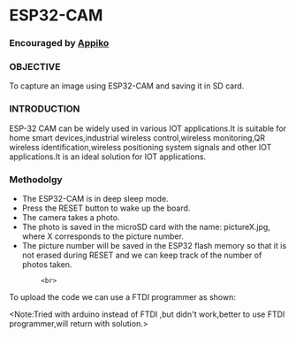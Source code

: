 # ESP32-CAM

### Encouraged by  <a href="https://appiko.org/">Appiko</a>

### OBJECTIVE
To capture an image using ESP32-CAM and saving it in SD card.

### INTRODUCTION

ESP-32 CAM can be widely used in various IOT applications.It is suitable for home smart devices,industrial wireless control,wireless monitoring,QR wireless identification,wireless positioning system signals and other IOT applications.It is an ideal solution for IOT applications.
<br>


### Methodolgy
<ul>
  <li>The ESP32-CAM is in deep sleep mode.
    <li>Press the RESET button to wake up the board.
      <li>The camera takes a photo.
        <li>The photo is saved in the microSD card with the name: pictureX.jpg, where X corresponds to the picture number.
          <li>The picture number will be saved in the ESP32 flash memory so that it is not erased during RESET and we can keep track of the number of photos taken.
            </ul>
            
            <br>
To upload the code we can use a FTDI programmer as shown:




<Note:Tried with arduino instead of FTDI ,but didn't work,better to use FTDI programmer,will return with solution.>


